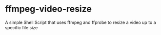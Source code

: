 # ffmpeg-video-resize
A simple Shell Script that uses ffmpeg and ffprobe to resize a video up to a specific file size
